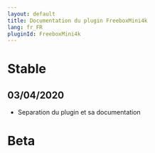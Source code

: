 ```yaml
---
layout: default
title: Documentation du plugin FreeboxMini4k
lang: fr_FR
pluginId: FreeboxMini4k
---
```


# Stable

## 03/04/2020

* Separation du plugin et sa documentation

# Beta
